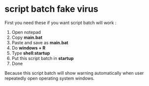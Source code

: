 # script batch fake virus
First you need these if you want script batch will work :

1. Open notepad
2. Copy **main.bat**
3. Paste and save as **main.bat**
4. Do **windows + R**
5. Type **shell:startup**
6. Put this script batch in **startup** 
7. Done

Because this script batch will show warning automatically when user repeatedly open operating system windows.
